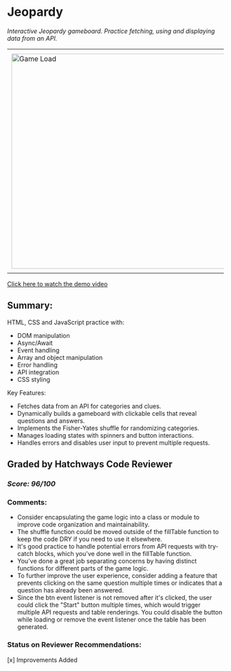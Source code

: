 # Jeopardy

_Interactive Jeopardy gameboard. Practice fetching, using and displaying data from an API._

<table>
  <tr>
    <td style="padding: 10px;">
      <img src="https://drive.google.com/uc?export=view&id=18gmGb-n91dfAcRCOq-9wyXiwBy_EIF4J" alt="Game Load" width="500px" />
    </td>
    <td style="padding: 10px;">
      <img src="https://drive.google.com/uc?export=view&id=1SwPCSKh6CNHQndSHcGbJEdB9To7Sp8Bo" alt="Active" width="500px" />
    </td>
  </tr>
</table>

[Click here to watch the demo video](https://drive.google.com/file/d/1QjL2YST3bc7izdY8WS7jbWUanypN1s8l/view?usp=drive_link)

## Summary:

HTML, CSS and JavaScript practice with:

- DOM manipulation
- Async/Await
- Event handling
- Array and object manipulation
- Error handling
- API integration
- CSS styling

Key Features:

- Fetches data from an API for categories and clues.
- Dynamically builds a gameboard with clickable cells that reveal questions and answers.
- Implements the Fisher-Yates shuffle for randomizing categories.
- Manages loading states with spinners and button interactions.
- Handles errors and disables user input to prevent multiple requests.

## Graded by Hatchways Code Reviewer

### _Score: 96/100_

### Comments:

- Consider encapsulating the game logic into a class or module to improve code organization and maintainability.
- The shuffle function could be moved outside of the fillTable function to keep the code DRY if you need to use it elsewhere.
- It's good practice to handle potential errors from API requests with try-catch blocks, which you've done well in the fillTable function.
- You've done a great job separating concerns by having distinct functions for different parts of the game logic.
- To further improve the user experience, consider adding a feature that prevents clicking on the same question multiple times or indicates that a question has already been answered.
- Since the btn event listener is not removed after it's clicked, the user could click the "Start" button multiple times, which would trigger multiple API requests and table renderings. You could disable the button while loading or remove the event listener once the table has been generated.

### Status on Reviewer Recommendations:

[x] Improvements Added

